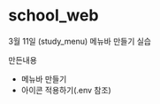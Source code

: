 # school_web

3월 11일 (study_menu)
메뉴바 만들기 실습

만든내용
- 메뉴바 만들기
- 아이콘 적용하기(.env 참조)

<script src="https://kit.fontawesome.com/f1613db75d.js" crossorigin="anonymous"></script>